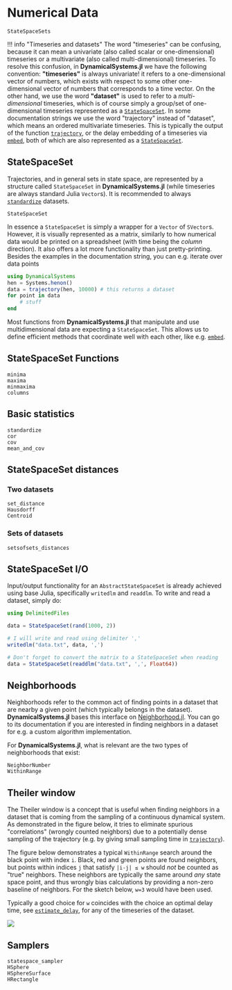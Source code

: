 # Numerical Data

```@docs
StateSpaceSets
```

!!! info "Timeseries and datasets"
    The word "timeseries" can be confusing, because it can mean a univariate (also called scalar or one-dimensional) timeseries or a multivariate (also called multi-dimensional) timeseries.
    To resolve this confusion, in **DynamicalSystems.jl** we have the following convention: **"timeseries"** is always univariate! it refers to a one-dimensional vector of numbers, which exists with respect to some other one-dimensional vector of numbers that corresponds to a time vector.
    On the other hand, we use the word **"dataset"** is used to refer to a *multi-dimensional* timeseries, which is of course simply a group/set of one-dimensional timeseries represented as a [`StateSpaceSet`](@ref).
    In some documentation strings we use the word "trajectory" instead of "dataset",
    which means an ordered multivariate timeseries.
    This is typically the output of the function [`trajectory`](@ref), or the delay embedding of a timeseries via [`embed`](@ref), both of which are also represented as a [`StateSpaceSet`](@ref).


## StateSpaceSet

Trajectories, and in general sets in state space, are represented by a structure called `StateSpaceSet` in **DynamicalSystems.jl**
(while timeseries are always standard Julia `Vector`s).
It is recommended to always [`standardize`](@ref) datasets.

```@docs
StateSpaceSet
```

In essence a `StateSpaceSet` is simply a wrapper for a `Vector` of `SVector`s.
However, it is visually represented as a matrix, similarly to how numerical data would be printed on a spreadsheet (with time being the *column* direction).
It also offers a lot more functionality than just pretty-printing.
Besides the examples in the documentation string, you can e.g. iterate over data points
```julia
using DynamicalSystems
hen = Systems.henon()
data = trajectory(hen, 10000) # this returns a dataset
for point in data
    # stuff
end
```

Most functions from **DynamicalSystems.jl** that manipulate and use multidimensional data are expecting a `StateSpaceSet`.
This allows us to define efficient methods that coordinate well with each other, like e.g. [`embed`](@ref).

## StateSpaceSet Functions
```@docs
minima
maxima
minmaxima
columns
```


## Basic statistics

```@docs
standardize
cor
cov
mean_and_cov
```

## StateSpaceSet distances
### Two datasets
```@docs
set_distance
Hausdorff
Centroid
```
### Sets of datasets
```@docs
setsofsets_distances
```


## StateSpaceSet I/O
Input/output functionality for an `AbstractStateSpaceSet` is already achieved using base Julia, specifically `writedlm` and `readdlm`.
To write and read a dataset, simply do:

```julia
using DelimitedFiles

data = StateSpaceSet(rand(1000, 2))

# I will write and read using delimiter ','
writedlm("data.txt", data, ',')

# Don't forget to convert the matrix to a StateSpaceSet when reading
data = StateSpaceSet(readdlm("data.txt", ',', Float64))
```

## Neighborhoods
Neighborhoods refer to the common act of finding points in a dataset that are nearby a given point (which typically belongs in the dataset).
**DynamicalSystems.jl** bases this interface on [Neighborhood.jl](https://julianeighbors.github.io/Neighborhood.jl/dev/).
You can go to its documentation if you are interested in finding neighbors in a dataset for e.g. a custom algorithm implementation.

For **DynamicalSystems.jl**, what is relevant are the two types of neighborhoods that exist:
```@docs
NeighborNumber
WithinRange
```


## Theiler window
The Theiler window is a concept that is useful when finding neighbors in a dataset that is coming from the sampling of a continuous dynamical system.
As demonstrated in the figure below, it tries to eliminate spurious "correlations" (wrongly counted neighbors) due to a potentially dense sampling of the trajectory (e.g. by giving small sampling time in [`trajectory`](@ref)).

The figure below demonstrates a typical `WithinRange` search around the black point with index `i`. Black, red and green points are found neighbors, but points within indices `j` that satisfy `|i-j| ≤ w` should *not* be counted as "true" neighbors.
These neighbors are typically the same around _any_ state space point, and thus wrongly bias calculations by providing a non-zero baseline of neighbors.
For the sketch below, `w=3` would have been used.

Typically a good choice for `w` coincides with the choice an optimal delay time, see [`estimate_delay`](@ref), for any of the timeseries of the dataset.

![](theiler.png)

## Samplers
```@docs
statespace_sampler
HSphere
HSphereSurface
HRectangle
```
